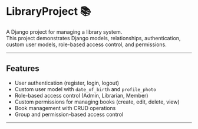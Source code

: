 # LibraryProject 📚

A Django project for managing a library system.  
This project demonstrates Django models, relationships, authentication, custom user models, role-based access control, and permissions.

---

## Features
- User authentication (register, login, logout)
- Custom user model with `date_of_birth` and `profile_photo`
- Role-based access control (Admin, Librarian, Member)
- Custom permissions for managing books (create, edit, delete, view)
- Book management with CRUD operations
- Group and permission-based access control

---

